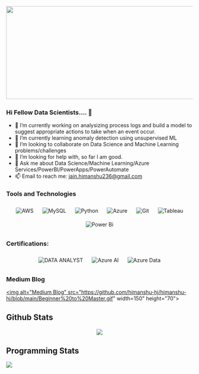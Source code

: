 <img src="https://github.com/HimanshuJain5/HimanshuJain5/blob/576e5dea89d06667c3b8de1db0b24c541c90ea36/Header.gif" height="250" width="1500" >

### Hi Fellow Data Scientists.... 👋 

- 🔭 I’m currently working on analysizing process logs and build a model to suggest appropriate actions to take when an event occur.
- 🌱 I’m currently learning anomaly detection using unsupervised ML
- 👯 I’m looking to collaborate on Data Science and Machine Learning problems/challenges
- 🤔 I’m looking for help with, so far I am good.
- 💬 Ask me about Data Science/Machine Learning/Azure Services/PowerBI/PowerApps/PowerAutomate
- 📫 Email to reach me: jain.himanshu236@gmail.com

### Tools and Technologies
<div align="center">  
<img style="margin: 10px" src="https://profilinator.rishav.dev/skills-assets/amazonwebservices-original-wordmark.svg" alt="AWS" height="50" />  
<img style="margin: 10px" src="https://profilinator.rishav.dev/skills-assets/mysql-original-wordmark.svg" alt="MySQL" height="50" />  
<img style="margin: 10px" src="https://profilinator.rishav.dev/skills-assets/python-original.svg" alt="Python" height="50" />  
<img style="margin: 10px" src="https://profilinator.rishav.dev/skills-assets/microsoft_azure-icon.svg" alt="Azure" height="50" />  
<img style="margin: 10px" src="https://profilinator.rishav.dev/skills-assets/git-scm-icon.svg" alt="Git" height="50" />  
<img style="margin: 10px" src="https://profilinator.rishav.dev/skills-assets/tableau.svg" alt="Tableau" height="50" />  
<img style="margin: 10px" src="https://profilinator.rishav.dev/skills-assets/powerbi.png" alt="Power Bi" height="50" />  
</div>

### Certifications:
<div align="center"> 
<img style="margin: 10px" src="https://github.com/HimanshuJain5/HimanshuJain5/blob/b22bd3c36ccd88abdad184edd598aa4bbcc6fe2b/CERT-Associate-Data-Analyst-600x600.png" alt="DATA ANALYST" height="80" /> 
<img style="margin: 10px" src="https://github.com/HimanshuJain5/HimanshuJain5/blob/b22bd3c36ccd88abdad184edd598aa4bbcc6fe2b/azure-ai-fundamentals-600x600.png" alt="Azure AI" height="80" /> 
<img style="margin: 10px" src="https://github.com/HimanshuJain5/HimanshuJain5/blob/b22bd3c36ccd88abdad184edd598aa4bbcc6fe2b/azure-data-fundamentals-600x600.png" alt="Azure Data" height="80" /> 
</div>

### Medium Blog

<a href="https://himanshu-hj.medium.com/"><img alt="Medium Blog" src="https://github.com/himanshu-hj/himanshu-hj/blob/main/Beginner%20to%20Master.gif" width=150" height="70"></a>
 
## Github Stats  
<div align="center"><img src="https://github-readme-stats.vercel.app/api?username=HimanshuJain5&show_icons=true&count_private=true&hide_border=true" align="center" /></div> 

## Programming Stats 
<img src="https://github-readme-stats.vercel.app/api/top-langs/?username=HimanshuJain5&hide_border=true&layout=compact" align="left" />  


  
